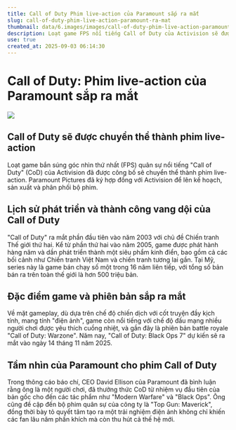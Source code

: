 ```yaml
---
title: Call of Duty Phim live-action của Paramount sắp ra mắt
slug: call-of-duty-phim-live-action-paramount-ra-mat
thumbnail: data/6.images/images/call-of-duty-phim-live-action-paramount-ra-mat.webp
description: Loạt game FPS nổi tiếng Call of Duty của Activision sẽ được chuyển thể thành phim live-action do Paramount Pictures sản xuất và phát hành. Series game này đã bán hơn 500 triệu bản trên toàn cầu.
use: true
created_at: 2025-09-03 06:14:30
---
```


# Call of Duty: Phim live-action của Paramount sắp ra mắt

![](/images/20250903-00051348-famitsu-000-2-view.webp)

## Call of Duty sẽ được chuyển thể thành phim live-action

Loạt game bắn súng góc nhìn thứ nhất (FPS) quân sự nổi tiếng "Call of Duty" (CoD) của Activision đã được công bố sẽ chuyển thể thành phim live-action. Paramount Pictures đã ký hợp đồng với Activision để lên kế hoạch, sản xuất và phân phối bộ phim.

## Lịch sử phát triển và thành công vang dội của Call of Duty

"Call of Duty" ra mắt phần đầu tiên vào năm 2003 với chủ đề Chiến tranh Thế giới thứ hai. Kể từ phần thứ hai vào năm 2005, game được phát hành hàng năm và dần phát triển thành một siêu phẩm kinh điển, bao gồm cả các bối cảnh như Chiến tranh Việt Nam và chiến tranh tương lai gần. Tại Mỹ, series này là game bán chạy số một trong 16 năm liên tiếp, với tổng số bản bán ra trên toàn thế giới là hơn 500 triệu bản.

## Đặc điểm game và phiên bản sắp ra mắt

Về mặt gameplay, dù dựa trên chế độ chiến dịch với cốt truyện đầy kịch tính, mang tính "điện ảnh", game còn nổi tiếng với chế độ đấu mạng nhiều người chơi được yêu thích cuồng nhiệt, và gần đây là phiên bản battle royale "Call of Duty: Warzone". Năm nay, "Call of Duty: Black Ops 7" dự kiến sẽ ra mắt vào ngày 14 tháng 11 năm 2025.

## Tầm nhìn của Paramount cho phim Call of Duty

Trong thông cáo báo chí, CEO David Ellison của Paramount đã bình luận rằng ông là một người chơi, đã thưởng thức CoD từ nhiệm vụ đầu tiên của bản gốc cho đến các tác phẩm như "Modern Warfare" và "Black Ops". Ông cũng đề cập đến bộ phim quân sự của công ty là "Top Gun: Maverick", đồng thời bày tỏ quyết tâm tạo ra một trải nghiệm điện ảnh không chỉ khiến các fan lâu năm phấn khích mà còn thu hút cả thế hệ mới.
